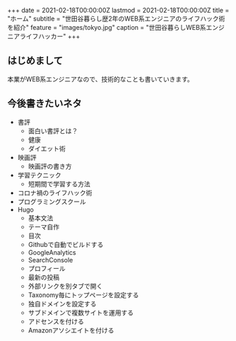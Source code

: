 +++
date = 2021-02-18T00:00:00Z
lastmod = 2021-02-18T00:00:00Z
title = "ホーム"
subtitle = "世田谷暮らし歴2年のWEB系エンジニアのライフハック術を紹介"
feature = "images/tokyo.jpg"
caption = "世田谷暮らしWEB系エンジニアライフハッカー"
+++

## はじめまして
本業がWEB系エンジニアなので、技術的なことも書いていきます。

## 今後書きたいネタ
- 書評
  - 面白い書評とは？
  - 健康
  - ダイエット術
- 映画評
  - 映画評の書き方
- 学習テクニック
  - 短期間で学習する方法
- コロナ禍のライフハック術
- プログラミングスクール
- Hugo
  - 基本文法
  - テーマ自作
  - 目次
  - Githubで自動でビルドする
  - GoogleAnalytics
  - SearchConsole
  - プロフィール
  - 最新の投稿
  - 外部リンクを別タブで開く
  - Taxonomy毎にトップページを設定する
  - 独自ドメインを設定する
  - サブドメインで複数サイトを運用する
  - アドセンスを付ける
  - Amazonアソシエイトを付ける